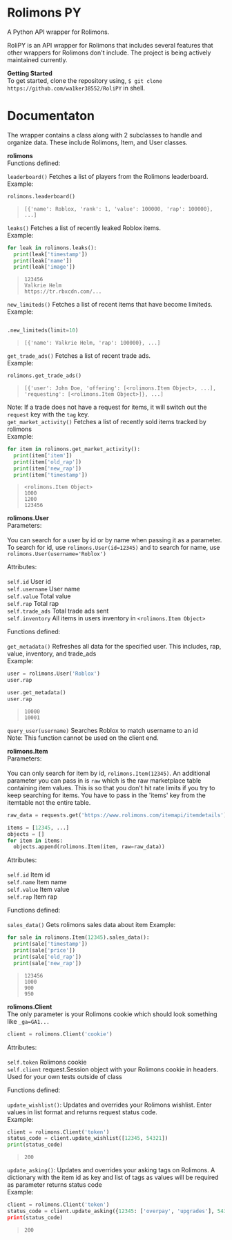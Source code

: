 # Rolimons PY
A Python API wrapper for Rolimons.

RoliPY is an API wrapper for Rolimons that includes several features that other wrappers for Rolimons don't include. The project is being actively maintained currently.

**Getting Started** <br/>
To get started, clone the repository using, `$ git clone https://github.com/wa1ker38552/RoliPY` in shell.

# Documentaton
The wrapper contains a class along with 2 subclasses to handle and organize data. These include Rolimons, Item, and User classes.

**rolimons** <br/>
Functions defined:

`leaderboard()` Fetches a list of players from the Rolimons leaderboard. <br/>
Example:
```py
rolimons.leaderboard()
```
> `[{'name': Roblox, 'rank': 1, 'value': 100000, 'rap': 100000}, ...]`

`leaks()` Fetches a list of recently leaked Roblox items. <br/>
Example:
```py
for leak in rolimons.leaks():
  print(leak['timestamp'])
  print(leak['name'])
  print(leak['image'])
```
> ```
> 123456
> Valkrie Helm
> https://tr.rbxcdn.com/...
`new_limiteds()` Fetches a list of recent items that have become limiteds. <br/>
Example:
```py

.new_limiteds(limit=10)
```
> `[{'name': Valkrie Helm, 'rap': 100000}, ...]` <br/>

`get_trade_ads()` Fetches a list of recent trade ads. <br/>
Example:
```py
rolimons.get_trade_ads()
```
> `[{'user': John Doe, 'offering': [<rolimons.Item Object>, ...], 'requesting': [<rolimons.Item Object>]}, ...]`

Note: If a trade does not have a request for items, it will switch out the `request` key with the `tag` key. <br/>
`get_market_activity()` Fetches a list of recently sold items tracked by rolimons <br/>
Example:
```py
for item in rolimons.get_market_activity():
  print(item['item'])
  print(item['old_rap'])
  print(item['new_rap'])
  print(item['timestamp'])
```
> ```
> <rolimons.Item Object>
> 1000
> 1200
> 123456

**rolimons.User** <br/>
Parameters: <br/> <br/> 
You can search for a user by id or by name when passing it as a parameter. To search for id, use `rolimons.User(id=12345)` and to search for name, use `rolimons.User(username='Roblox')`

Attributes: <br/> <br/> 
`self.id` User id <br/>
`self.username` User name <br/>
`self.value` Total value <br/>
`self.rap` Total rap <br/>
`self.trade_ads` Total trade ads sent <br/>
`self.inventory` All items in users inventory in `<rolimons.Item Object>` <br/>

Functions defined: <br/> <br/> 
`get_metadata()` Refreshes all data for the specified user. This includes, rap, value, inventory, and trade_ads <br/>
Example:
```py
user = rolimons.User('Roblox')
user.rap

user.get_metadata()
user.rap
```
> ```
> 10000
> 10001

`query_user(username)` Searches Roblox to match username to an id <br/>
Note: This function cannot be used on the client end.

**rolimons.Item** <br/>
Parameters: <br/> <br/> 
You can only search for item by id, `rolimons.Item(12345)`. An additional parameter you can pass in is `raw` which is the raw marketplace table containing item values. This is so that you don't hit rate limits if you try to keep searching for items. You have to pass in the 'items' key from the itemtable not the entire table.
```py
raw_data = requests.get('https://www.rolimons.com/itemapi/itemdetails').json()['items']

items = [12345, ...]
objects = []
for item in items:
  objects.append(rolimons.Item(item, raw=raw_data))
 ```

Attributes: <br/> <br/>
`self.id` Item id <br/>
`self.name` Item name <br/>
`self.value` Item value <br/>
`self.rap` Item rap <br/>

Functions defined: <br/> <br/> 
`sales_data()` Gets rolimons sales data about item
Example:
```py
for sale in rolimons.Item(12345).sales_data():
  print(sale['timestamp'])
  print(sale['price'])
  print(sale['old_rap'])
  print(sale['new_rap'])
```
> ```
> 123456
> 1000
> 900
> 950

**rolimons.Client** <br/>
The only parameter is your Rolimons cookie which should look something like `_ga=GA1...`
```py
client = rolimons.Client('cookie')
```

Attributes: <br/><br/>
`self.token` Rolimons cookie <br/>
`self.client` request.Session object with your Rolimons cookie in headers. Used for your own tests outside of class

Functions defined: <br/><br/>
`update_wishlist()`: Updates and overrides your Rolimons wishlist. Enter values in list format and returns request status code. <br/>
Example:
```py
client = rolimons.Client('token')
status_code = client.update_wishlist([12345, 54321])
print(status_code)
```
> `200`

`update_asking()`: Updates and overrides your asking tags on Rolimons. A dictionary with the item id as key and list of tags as values will be required as parameter returns status code<br/>
Example:
```py
client = rolimons.Client('token')
status_code = client.update_asking({12345: ['overpay', 'upgrades'], 54321': ['nft']})
print(status_code)
```
> `200`

